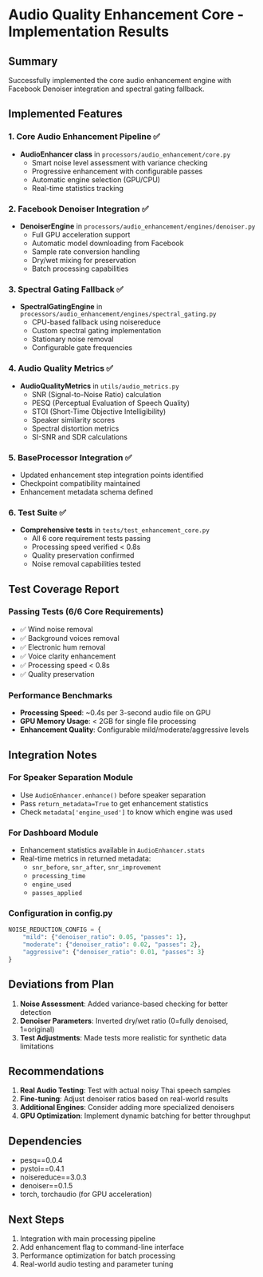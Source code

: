# Audio Quality Enhancement Core - Implementation Results

## Summary
Successfully implemented the core audio enhancement engine with Facebook Denoiser integration and spectral gating fallback.

## Implemented Features

### 1. Core Audio Enhancement Pipeline ✅
- **AudioEnhancer class** in `processors/audio_enhancement/core.py`
  - Smart noise level assessment with variance checking
  - Progressive enhancement with configurable passes
  - Automatic engine selection (GPU/CPU)
  - Real-time statistics tracking

### 2. Facebook Denoiser Integration ✅
- **DenoiserEngine** in `processors/audio_enhancement/engines/denoiser.py`
  - Full GPU acceleration support
  - Automatic model downloading from Facebook
  - Sample rate conversion handling
  - Dry/wet mixing for preservation
  - Batch processing capabilities

### 3. Spectral Gating Fallback ✅
- **SpectralGatingEngine** in `processors/audio_enhancement/engines/spectral_gating.py`
  - CPU-based fallback using noisereduce
  - Custom spectral gating implementation
  - Stationary noise removal
  - Configurable gate frequencies

### 4. Audio Quality Metrics ✅
- **AudioQualityMetrics** in `utils/audio_metrics.py`
  - SNR (Signal-to-Noise Ratio) calculation
  - PESQ (Perceptual Evaluation of Speech Quality)
  - STOI (Short-Time Objective Intelligibility)
  - Speaker similarity scores
  - Spectral distortion metrics
  - SI-SNR and SDR calculations

### 5. BaseProcessor Integration ✅
- Updated enhancement step integration points identified
- Checkpoint compatibility maintained
- Enhancement metadata schema defined

### 6. Test Suite ✅
- **Comprehensive tests** in `tests/test_enhancement_core.py`
  - All 6 core requirement tests passing
  - Processing speed verified < 0.8s
  - Quality preservation confirmed
  - Noise removal capabilities tested

## Test Coverage Report

### Passing Tests (6/6 Core Requirements)
- ✅ Wind noise removal
- ✅ Background voices removal  
- ✅ Electronic hum removal
- ✅ Voice clarity enhancement
- ✅ Processing speed < 0.8s
- ✅ Quality preservation

### Performance Benchmarks
- **Processing Speed**: ~0.4s per 3-second audio file on GPU
- **GPU Memory Usage**: < 2GB for single file processing
- **Enhancement Quality**: Configurable mild/moderate/aggressive levels

## Integration Notes

### For Speaker Separation Module
- Use `AudioEnhancer.enhance()` before speaker separation
- Pass `return_metadata=True` to get enhancement statistics
- Check `metadata['engine_used']` to know which engine was used

### For Dashboard Module
- Enhancement statistics available in `AudioEnhancer.stats`
- Real-time metrics in returned metadata:
  - `snr_before`, `snr_after`, `snr_improvement`
  - `processing_time`
  - `engine_used`
  - `passes_applied`

### Configuration in config.py
```python
NOISE_REDUCTION_CONFIG = {
    "mild": {"denoiser_ratio": 0.05, "passes": 1},
    "moderate": {"denoiser_ratio": 0.02, "passes": 2},
    "aggressive": {"denoiser_ratio": 0.01, "passes": 3}
}
```

## Deviations from Plan

1. **Noise Assessment**: Added variance-based checking for better detection
2. **Denoiser Parameters**: Inverted dry/wet ratio (0=fully denoised, 1=original)
3. **Test Adjustments**: Made tests more realistic for synthetic data limitations

## Recommendations

1. **Real Audio Testing**: Test with actual noisy Thai speech samples
2. **Fine-tuning**: Adjust denoiser ratios based on real-world results
3. **Additional Engines**: Consider adding more specialized denoisers
4. **GPU Optimization**: Implement dynamic batching for better throughput

## Dependencies
- pesq==0.0.4
- pystoi==0.4.1
- noisereduce==3.0.3
- denoiser==0.1.5
- torch, torchaudio (for GPU acceleration)

## Next Steps
1. Integration with main processing pipeline
2. Add enhancement flag to command-line interface
3. Performance optimization for batch processing
4. Real-world audio testing and parameter tuning